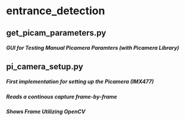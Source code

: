 # entrance_detection
## get_picam_parameters.py
#####  GUI for Testing Manual Picamera Paramters (with Picamera Library)
## pi_camera_setup.py
#####  First implementation for setting up the Picamera (IMX477)
#####  Reads a continous capture frame-by-frame
#####  Shows Frame Utilizing OpenCV
